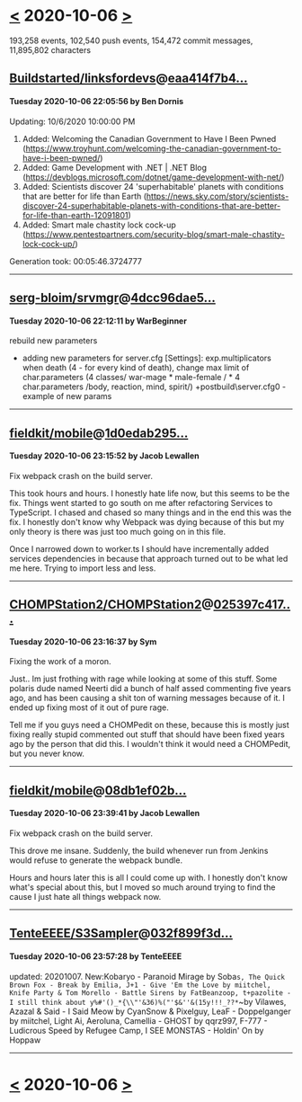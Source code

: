 # [<](2020-10-05.md) 2020-10-06 [>](2020-10-07.md)

193,258 events, 102,540 push events, 154,472 commit messages, 11,895,802 characters


## [Buildstarted/linksfordevs](https://github.com/Buildstarted/linksfordevs)@[eaa414f7b4...](https://github.com/Buildstarted/linksfordevs/commit/eaa414f7b42bdfa41186dc47fcde38d227317dd5)
#### Tuesday 2020-10-06 22:05:56 by Ben Dornis

Updating: 10/6/2020 10:00:00 PM

 1. Added: Welcoming the Canadian Government to Have I Been Pwned
    (https://www.troyhunt.com/welcoming-the-canadian-government-to-have-i-been-pwned/)
 2. Added: Game Development with .NET | .NET Blog
    (https://devblogs.microsoft.com/dotnet/game-development-with-net/)
 3. Added: Scientists discover 24 'superhabitable' planets with conditions that are better for life than Earth
    (https://news.sky.com/story/scientists-discover-24-superhabitable-planets-with-conditions-that-are-better-for-life-than-earth-12091801)
 4. Added: Smart male chastity lock cock-up
    (https://www.pentestpartners.com/security-blog/smart-male-chastity-lock-cock-up/)

Generation took: 00:05:46.3724777

---
## [serg-bloim/srvmgr](https://github.com/serg-bloim/srvmgr)@[4dcc96dae5...](https://github.com/serg-bloim/srvmgr/commit/4dcc96dae5cfe39e5697c029c26b6da9c0b975d1)
#### Tuesday 2020-10-06 22:12:11 by WarBeginner

rebuild new parameters

+ adding new parameters for server.cfg [Settings]:
 exp.multiplicators when death (4 - for every kind of death),
 change max limit of char.parameters (4 classes/ war-mage * male-female / * 4 char.parameters /body, reaction, mind, spirit/)
+postbuild\server.cfg0 - example of new params

---
## [fieldkit/mobile](https://github.com/fieldkit/mobile)@[1d0edab295...](https://github.com/fieldkit/mobile/commit/1d0edab2958155b3ec72d1a001877442b9bffb8d)
#### Tuesday 2020-10-06 23:15:52 by Jacob Lewallen

Fix webpack crash on the build server.

This took hours and hours. I honestly hate life now, but this
seems to be the fix. Things went started to go south on me after
refactoring Services to TypeScript. I chased and chased so many things
and in the end this was the fix. I honestly don't know why Webpack was
dying because of this but my only theory is there was just too much
going on in this file.

Once I narrowed down to worker.ts I should have incrementally added
services dependencies in because that approach turned out to be what
led me here. Trying to import less and less.

---
## [CHOMPStation2/CHOMPStation2](https://github.com/CHOMPStation2/CHOMPStation2)@[025397c417...](https://github.com/CHOMPStation2/CHOMPStation2/commit/025397c41775ba83ea417fc1586607bbb742295b)
#### Tuesday 2020-10-06 23:16:37 by Sym

Fixing the work of a moron.

Just.. Im just frothing with rage while looking at some of this stuff. Some polaris dude named Neerti did a bunch of half assed commenting five years ago, and has been causing a shit ton of warning messages because of it. I ended up fixing most of it out of pure rage.

Tell me if you guys need a CHOMPedit on these, because this is mostly just fixing really stupid commented out stuff that should have been fixed years ago by the person that did this. I wouldn't think it would need a CHOMPedit, but you never know.

---
## [fieldkit/mobile](https://github.com/fieldkit/mobile)@[08db1ef02b...](https://github.com/fieldkit/mobile/commit/08db1ef02ba0960e86530cf6afb0e34d9b1606cf)
#### Tuesday 2020-10-06 23:39:41 by Jacob Lewallen

Fix webpack crash on the build server.

This drove me insane. Suddenly, the build whenever run from Jenkins
would refuse to generate the webpack bundle.

Hours and hours later this is all I could come up with. I honestly
don't know what's special about this, but I moved so much around
trying to find the cause I just hate all things webpack now.

---
## [TenteEEEE/S3Sampler](https://github.com/TenteEEEE/S3Sampler)@[032f899f3d...](https://github.com/TenteEEEE/S3Sampler/commit/032f899f3d0583f4780d1aacf8ee805184b7eeca)
#### Tuesday 2020-10-06 23:57:28 by TenteEEEE

updated: 20201007. New:Kobaryo - Paranoid Mirage by Soba`s, The Quick Brown Fox - Break by Emilia, J+1 - Give 'Em the Love by miitchel, Knife Party & Tom Morello - Battle Sirens by FatBeanzoop, t+pazolite - I still think about y​%​#'​(​)​_​*​{​\​\​"'&36​)​%​(​"'​$​&''&​(​15y​!​!​!​_​?​?​*​`​~​​ by Vilawes, Azazal & Said - I Said Meow by CyanSnow & Pixelguy, LeaF - Doppelganger by miitchel, Light Ai, Aeroluna, Camellia - GHOST by qqrz997, F-777 - Ludicrous Speed by Refugee Camp, I SEE MONSTAS - Holdin' On by Hoppaw

---

# [<](2020-10-05.md) 2020-10-06 [>](2020-10-07.md)

